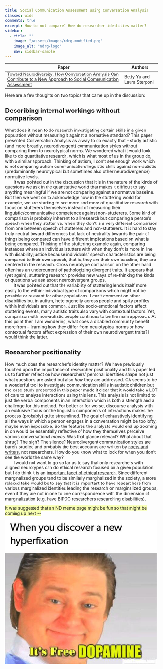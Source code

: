 ```yaml
---
title: Social Communication Assessment using Conversation Analysis
classes: wide
comments: true
excerpt: How to not compare? How do researcher identities matter?
sidebar:
  - title: ""
    image: "/assets/images/ndrg-modified.png"
    image_alt: "ndrg-logo"
    nav: sidebar-sample
---
```

| Paper         | Authors | 
|-------------- |---------| 
| [Toward Neurodiversity: How Conversation Analysis Can Contribute to a New Approach to Social Communication Assessment](https://doi.org/10.1044/2022_LSHSS-22-00041)| Betty Yu and Laura Sterponi |

Here are a few thoughts on two topics that came up in the discussion:
## Describing internal workings without comparison

What does it mean to do research investigating certain skills in a given population without measuring it against a normative standard? This paper presented Conversation Analysis as a way to do exactly that – study autistic (and more broadly, neurodivergent) communication styles without comparing them to neurotypical norms. We wondered what it would look like to do quantitative research, which is what most of us in the group do, with a similar approach. Thinking of autism, I don’t see enough work which is not comparing autism communication/linguistic skills against non-autistic (predominantly neurotypical but sometimes also other neurodivergence) normative levels. <br>
&nbsp;&nbsp;&nbsp;&nbsp;&nbsp;&nbsp; It was pointed out in the discussion that it is in the nature of the kinds of questions we ask in the quantitative world that makes it difficult to say anything meaningful if we are not comparing against a normative baseline. But then we went on to acknowledge how in the stuttering world for example, we are starting to see more and more of quantitative research with focus on stutterers themselves instead of measuring their linguistic/communicative competence against non-stutterers. Some kind of comparison is probably inherent to all research but comparing a person’s speech when they stutter vs. when they don’t is a very different comparison from one between speech of stutterers and non-stutterers. It is hard to stay truly neutral toward differences but lack of neutrality towards the pair of things being compared can have different implications based on what is being compared. Thinking of the stuttering example again, comparing instances where an individual stutters with when they don’t is more in line with disability justice because individuals' speech characteristics are being compared to their own speech, that is, they are their own baseline, they are centered in the research. Cross neurotype comparison on the other hand often has an undercurrent of pathologizing divergent traits. It appears that (yet again), stuttering research provides new ways of re-thinking the kinds of questions we ask about neurodivergent groups. <br>
&nbsp;&nbsp;&nbsp;&nbsp;&nbsp;&nbsp; It was pointed out that the variability of stuttering lends itself more easily to the within-individual type of comparisons which might not be possible or relevant for other populations. I can’t comment on other disabilities but in autism, heterogeneity across people and spiky profiles within individuals are common. Just like socio-emotional factors affect stuttering events, many autistic traits also vary with contextual factors. Yet, comparison with non-autistic people continues to be the main approach. At this point then I am wondering, what does a disabled community benefit more from – learning how they differ from neurotypical norms or how contextual factors affect expression of their own neurodivergent traits? I would think the latter. 


## Researcher positionality

How much does the researcher’s identity matter? We have previously touched upon the importance of researcher positionality and this paper led us to further reflect on how researchers’ personal identities shape not just what questions are asked but also _how_ they are addressed. CA seems to be a wonderful tool to investigate communication skills in autistic children but the case study presented in this paper made it clear that it would take a LOT of care to analyze interactions using this lens. This analysis is not limited to just the verbal components in an interaction which is both a strength and a challenge for this method. For better or for worse, discourse analysis with an exclusive focus on the linguistic components of interactions makes the process (probably) quite streamlined. The goal of exhaustively identifying all the ways in which a person engages in a conversation might be too lofty, maybe even impossible. So the features the analysts would end up zooming in on would be essentially reflective of how they themselves perceive various conversational _moves_. Was that glance relevant? What about that shrug? The sigh? The silence? Neurodivergent communication styles are barely studied and probably the best accounts are written by [poets and writers](https://poets.org/poem/tall-ideas), not researchers. How do you know what to look for when you don’t see the world the same way? <br>
&nbsp;&nbsp;&nbsp;&nbsp;&nbsp;&nbsp; I would not want to go so far as to say that only researchers with aligned neurotypes can do ethical research focused on a given population but I do think it is an [important facet of ethical research](https://journals.sagepub.com/doi/full/10.1177/13623613221121432). Since different marginalized groups tend to be similarly marginalized in the society, a more relaxed take would be to say that it is important to have researchers from various marginalized identities leading the research on marginalized groups, even if they are not in one to one correspondence with the dimension of marginalization (e.g. have BIPOC researchers researching disabilities). 

<span style="background-color: #F7FFB0">It was suggested that an ND meme page might be fun so that might be coming up next -- </span>

<img align="left" src="/assets/images/dopamine.png" alt="" > 


